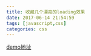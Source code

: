 ```yaml
---
title: 收藏几个漂亮的loading效果
date: 2017-06-14 21:54:59
tags: [javascript,css]
categories: css
---
```


 [demo地址](https://qhx0807.github.io/loading/)
